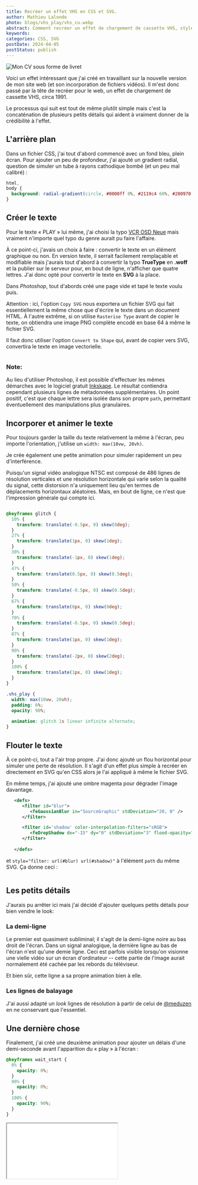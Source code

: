 ```yaml
---
title: Recréer un effet VHS en CSS et SVG.
author: Mathieu Lalonde
photo: blogs/vhs_play/vhs_cu.webp
abstract: Comment recréer un effet de chargement de cassette VHS, style 1991.
keywords: 
categories: CSS, SVG
postDate: 2024-04-05
postStatus: publish
---
```


<img src = "/blogs/vhs_play/vhs_ws.webp" alt="Mon CV sous forme de livret" class="blogphoto">

Voici un effet intéressant que j'ai créé en travaillant sur la nouvelle version de mon site web (et son incorporation de fichiers vidéos). Il m'est donc passé par la tête de recréer pour le web, un effet de chargement de cassette VHS, circa 1991.

Le processus qui suit est tout de même plutôt simple mais c'est la concaténation de plusieurs petits détails qui aident à vraiment donner de la crédibilité à l'effet.

<!--(Pour ceux qui sont trop jeunes pour l'avoir connu (ou trop vieux pour s'en souvenir), voici un exemple retrouvé sur YouTube qui illustre assez bien ce que j'avais en tête : )-->

<!--<VideoPlayer src="https://www.youtube-nocookie.com/embed/_c2V75k-ilQ?si=llNZsuKC7V7sK7ld" />-->

## L'arrière plan

Dans un fichier CSS, j'ai tout d'abord commencé avec un fond bleu, plein écran. Pour ajouter un peu de profondeur, j'ai ajouté un gradient radial, question de simuler un tube à rayons cathodique bombé (et un peu mal calibré) :

```CSS
html,
body {
  background: radial-gradient(circle, #0000ff 0%, #2119c4 60%, #280970 100%)
}
```


## Créer le texte

Pour le texte &laquo; PLAY &raquo; lui même, j'ai choisi la typo 
[VCR OSD Neue](https://www.dafont.com/vcrosdneue.font) mais vraiment n'importe quel typo du genre aurait pu faire l'affaire.

À ce point-ci, j'avais un choix à faire : convertir le texte en un élément graphique ou non. En version texte, il serrait facilement remplaçable et modifiable mais j'aurais tout d'abord à convertir la typo **TrueType** en **.woff** et la publier sur le serveur pour, en bout de ligne, n'afficher que quatre lettres. J'ai donc opté pour convertir le texte en **SVG** à la place.

Dans *Photoshop*, tout d'abords créé une page vide et tapé le texte voulu puis. 

Attention : ici, l'option `Copy SVG` nous exportera un fichier SVG qui fait essentiellement la même chose que d'écrire le texte dans un document HTML. À l'autre extrême, si on utilise `Rasterise Type` avant de copier le texte, on obtiendra une image PNG complète encodé en base 64 à même le fichier SVG.

Il faut donc utiliser l'option `Convert to Shape` qui, avant de copier vers SVG, convertira le texte en image vectorielle.

<img src = "blogs/vhs_play/vhs_play-plain.svg" alt="">

### Note:
Au lieu d'utiliser Photoshop, il est possible d'effectuer les mêmes démarches avec le logiciel gratuit [Inkskape](https://inkscape.org/). Le résultat contiendra cependant plusieurs lignes de métadonnées supplémentaires. Un point positif, c'est que chaque lettre sera isolée dans son propre `path`, permettant éventuellement des manipulations plus granulaires.



## Incorporer et animer le texte

Pour toujours garder la taille du texte relativement la même à l'écran, peu importe l'orientation, j'utilise un `width: max(10vw, 20vh)`.

Je crée également une petite animation pour simuler rapidement un peu d'interférence. 

Puisqu'un signal vidéo analogique NTSC est composé de 486 lignes de résolution verticales et une résolution horizontale qui varie selon la qualité du signal, cette distorsion n'a uniquement lieu qu'en termes de déplacements horizontaux aléatoires. Mais, en bout de ligne, ce n'est que l'impression générale qui compte ici.

```CSS

@keyframes glitch {
  10% {
    transform: translate(-0.5px, 0) skew(0deg);
  }
  27% {
    transform: translate(1px, 0) skew(1deg);
  }
  30% {
    transform: translate(-1px, 0) skew(1deg);
  }
  47% {
    transform: translate(0.5px, 0) skew(0.5deg);
  }
  50% {
    transform: translate(-0.5px, 0) skew(0.5deg);
  }
  67% {
    transform: translate(0px, 0) skew(0deg);
  }
  70% {
    transform: translate(-0.5px, 0) skew(0.5deg);
  }
  87% {
    transform: translate(1px, 0) skew(1deg);
  }
  90% {
    transform: translate(-2px, 0) skew(2deg);
  }
  100% {
    transform: translate(1px, 0) skew(1deg);
  }
}

.vhs_play {
  width: max(10vw, 20vh);
  padding: 6%;
  opacity: 90%;
  
  animation: glitch 1s linear infinite alternate;
}
```

## Flouter le texte

À ce point-ci, tout a l'air trop propre. J'ai donc ajouté un flou horizontal pour simuler une perte de résolution. Il s'agit d'un effet plus simple à recréer en directement en SVG qu'en CSS alors je l'ai appliqué à même le fichier SVG.

En même temps, j'ai ajouté une ombre magenta pour dégrader l'image davantage.

```XML
   <defs>
      <filter id="blur">
         <feGaussianBlur in="SourceGraphic" stdDeviation="20, 0" />
      </filter>

      <filter id='shadow' color-interpolation-filters="sRGB">
         <feDropShadow dx="-15" dy="0" stdDeviation="3" flood-opacity="1" flood-color="red"/>
      </filter>
      
   </defs>
```

et `style="filter: url(#blur) url(#shadow)"` à l'élément `path` du même SVG. Ça donne ceci :

<img src = "blogs/vhs_play/vhs_play.svg" alt="">

## Les petits détails

J'aurais pu arrêter ici mais j'ai décidé d'ajouter quelques petits détails pour bien vendre le look:

### La demi-ligne

Le premier est quasiment subliminal; il s'agit de la demi-ligne noire au bas droit de l'écran. Dans un signal analogique, la dernière ligne au bas de l'écran n'est qu'une demie ligne. Ceci est parfois visible lorsqu'on visionne une vielle vidéo sur un écran d'ordinateur -- cette partie de l'image aurait normalement été cachée par les rebords du téléviseur.

Et bien sûr, cette ligne a sa propre animation bien à elle. 

### Les lignes de balayage
 
J'ai aussi adapté un *look* lignes de résolution à partir de celui de [@meduzen](https://codepen.io/meduzen/pen/zxbwRV) en ne conservant que l'essentiel.
 

## Une dernière chose

Finalement, j'ai créé une deuxième animation pour ajouter un délais d'une demi-seconde avant l'apparition du &laquo; play &raquo; à l'écran :

```CSS
@keyframes wait_start {
  0% {
    opacity: 0%;
  }
  90% {
    opacity: 0%;
  }
  100% {
    opacity: 90%;
  }
}
```

<div className="videocontainer"><iframe className="videoplayer" src="/blogs/vhs_play/index.html"} /></div>


<a href="/blogs/vhs_play/index.html" target="_blank">Cliquez ici pour le voir plein écran.</a>